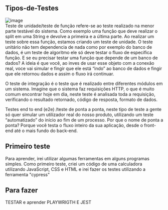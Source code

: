 ## Tipos-de-Testes
![image](https://user-images.githubusercontent.com/74507357/201405002-dd8665cd-9623-456d-b269-86e814dfd1ee.png)  
Teste de unidade/teste de função refere-se ao teste realizado na menor parte testável do sistema. Como exemplo uma função que deve realizar o split em uma String e devolve a primeira e a última parte. Ao realizar um teste sobre essa função, estamos criando um teste de unidade. O teste unitário não tem dependencia de nada como por exemplo do banco de dados, é um teste de algoritmo ele só deve testar o fluxo de específica função. E se eu precisar testar uma função que depende de um banco de dados? A ideia é que você, ao inves de usar esse objeto com a conexão real, voce vai simular e fingir que ele está “indo” ao banco de dados e fingir que ele retornou dados e assim o fluxo irá continuar.  
  
O teste de integração é o teste que é realizado entre diferentes módulos em um sistema. Imagine que o sistema faz requisições HTTP, o que é muito comum encontrar hoje em dia, neste teste é analisada toda a requisição, verificando o resultado retornado, código de resposta, formato de dados. 
  
Testes end to end (e2e) /teste de ponta a ponta, neste tipo de teste a gente só quer simular um utilizador real do nosso produto, utilizando um teste “automatizado” do início ao fim de um processo. Por que o nome de ponta a ponta? Porque você testa o fluxo inteiro da sua aplicação, desde o front-end até o mais fundo do back-end.  

## Primeiro teste
Para aprender, irei utilizar algumas ferramentas em alguns programas simples. Como primeiro teste, criei um código de uma calculadora utilizando JavaScript, CSS e HTML e irei fazer os testes utilizando a ferramenta "cypress"

## Para fazer  
TESTAR e aprender PLAYWRIGTH E JEST
